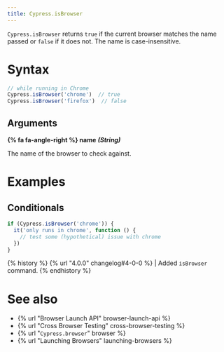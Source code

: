 ```yaml
---
title: Cypress.isBrowser
---
```


`Cypress.isBrowser` returns `true` if the current browser matches the name passed or `false` if it does not. The name is case-insensitive.

# Syntax

```javascript
// while running in Chrome
Cypress.isBrowser('chrome')  // true
Cypress.isBrowser('firefox')  // false
```

## Arguments

**{% fa fa-angle-right %} name**  ***(String)***

The name of the browser to check against.

# Examples

## Conditionals

```javascript
if (Cypress.isBrowser('chrome')) {
  it('only runs in chrome', function () {
    // test some (hypothetical) issue with chrome
  })
}
```

{% history %}
{% url "4.0.0" changelog#4-0-0 %} | Added `isBrowser` command.
{% endhistory %}

# See also

- {% url "Browser Launch API" browser-launch-api %}
- {% url "Cross Browser Testing" cross-browser-testing %}
- {% url "`Cypress.browser`" browser %}
- {% url "Launching Browsers" launching-browsers %}
